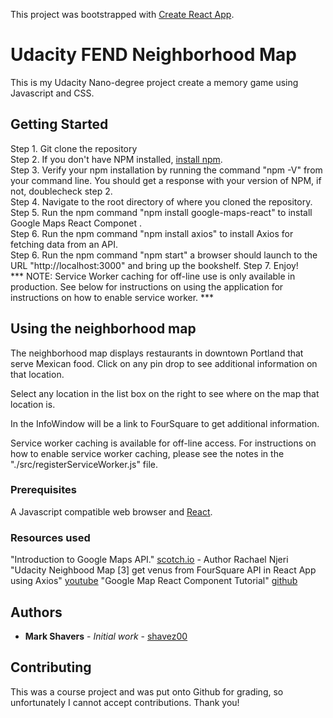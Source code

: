 This project was bootstrapped with [Create React App](https://github.com/facebook/create-react-app).

# Udacity FEND Neighborhood Map

This is my Udacity Nano-degree project create a memory game using Javascript and CSS.

## Getting Started

Step 1.  Git clone the repository</br>
Step 2.  If you don't have NPM installed, [install npm](https://www.npmjs.com/get-npm).</br>
Step 3.  Verify your npm installation by running the command "npm -V" from your command line.  You should get a response with your version of NPM, if not, doublecheck step 2.</br>
Step 4.  Navigate to the root directory of where you cloned the repository.</br>
Step 5.  Run the npm command "npm install google-maps-react" to install Google Maps React Componet .</br>
Step 6.  Run the npm command "npm install axios" to install Axios for fetching data from an API.</br>
Step 6.  Run the npm command "npm start" a browser should launch to the URL "http://localhost:3000" and bring up the bookshelf.
Step 7.  Enjoy!</br>
*** NOTE: Service Worker caching for off-line use is only available in production.  See below for instructions on using the application for instructions on how to enable service worker. ***

## Using the neighborhood map

The neighborhood map displays restaurants in downtown Portland that serve Mexican food.  Click on any pin drop to see additional information on that location.

Select any location in the list box on the right to see where on the map that location is.

In the InfoWindow will be a link to FourSquare to get additional information.

Service worker caching is available for off-line access.  For instructions on how to enable service worker caching, please see the notes in the "./src/registerServiceWorker.js" file.

### Prerequisites

A Javascript compatible web browser and [React](https://reactjs.org/).

### Resources used

"Introduction to Google Maps API." [scotch.io](https://scotch.io/tutorials/react-apps-with-the-google-maps-api-and-google-maps-react) - Author Rachael Njeri
"Udacity Neighbood Map [3] get venus from FourSquare API in React App using Axios" [youtube](https://youtu.be/dAhMIF0fNpo)
"Google Map React Component Tutorial" [github](https://github.com/fullstackreact/google-maps-react)

## Authors

* **Mark Shavers** - *Initial work* - [shavez00](https://github.com/shavez00)

## Contributing

This was a course project and was put onto Github for grading, so unfortunately I cannot accept contributions. Thank you!
